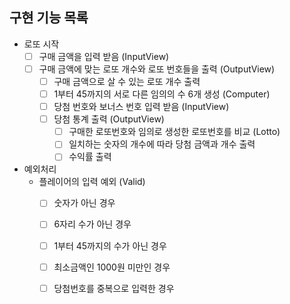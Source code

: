 
## 구현 기능 목록

- 로또 시작
  - [ ] 구매 금액을 입력 받음 (InputView)
  - [ ] 구매 금액에 맞는 로또 개수와 로또 번호들을 출력 (OutputView)
    - [ ] 구매 금액으로 살 수 있는 로또 개수 출력 
    - [ ] 1부터 45까지의 서로 다른 임의의 수 6개 생성 (Computer)
    - [ ] 당첨 번호와 보너스 번호 입력 받음 (InputView)
    - [ ] 당첨 통계 출력 (OutputView)
      - [ ] 구매한 로또번호와 임의로 생성한 로또번호를 비교 (Lotto)
      - [ ] 일치하는 숫자의 개수에 따라 당첨 금액과 개수 출력 
      - [ ] 수익률 출력
- 예외처리
  - 플레이어의 입력 예외 (Valid)
    - [ ] 숫자가 아닌 경우
    - [ ] 6자리 수가 아닌 경우
    - [ ] 1부터 45까지의 수가 아닌 경우
    - [ ] 최소금액인 1000원 미만인 경우
    - [ ] 당첨번호를 중복으로 입력한 경우


